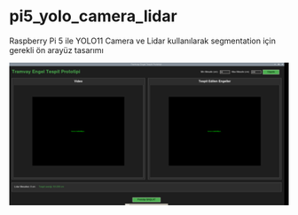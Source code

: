 # pi5_yolo_camera_lidar
Raspberry Pi 5 ile YOLO11 Camera ve Lidar kullanılarak segmentation için gerekli ön arayüz tasarımı

![Example image of software](image.png)
